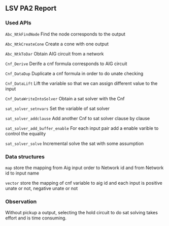 ## LSV PA2 Report

### Used APIs
`Abc_NtkFindNode` Find the node corresponds to the output  

`Abc_NtkCreateCone` Create a cone with one output  

`Abc_NtkToDar` Obtain AIG circuit from a network  

`Cnf_Derive` Derife a cnf formula corresponds to AIG circuit  

`Cnf_DataDup` Duplicate a cnf formula in order to do unate checking  

`Cnf_DataLift` Lift the variable so that we can assign different value to the input  

`Cnf_DataWriteIntoSolver` Obtain a sat solver with the Cnf   

`sat_solver_setnvars` Set the variable of sat solver  

`sat_solver_addclause` Add another Cnf to sat solver clause by clause  

`sat_solver_add_buffer_enable` For each input pair add a enable varible to control the equality  

`sat_solver_solve` Incremental solve the sat with some assumption  


### Data structures

`map` store the mapping from Aig input order to Network id and from Network id to input name   

`vector` store the mapping of cnf variable to aig id and each input is positive unate or not, negative unate or not  

### Observation  
Without pickup a output, selecting the hold circuit to do sat solving takes effort and is time consuming.  

